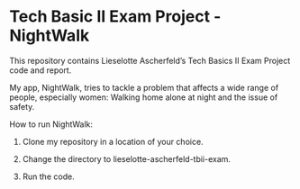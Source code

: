 # Tech Basic II Exam Project - NightWalk

This repository contains Lieselotte Ascherfeld’s Tech Basics II Exam Project code and report.

My app, NightWalk, tries to tackle a problem that affects a wide range of people, especially women: Walking home alone at night and the issue of safety. 

How to run NightWalk: 

1. Clone my repository in a location of your choice.
   
2. Change the directory to lieselotte-ascherfeld-tbii-exam.
   
3. Run the code.
